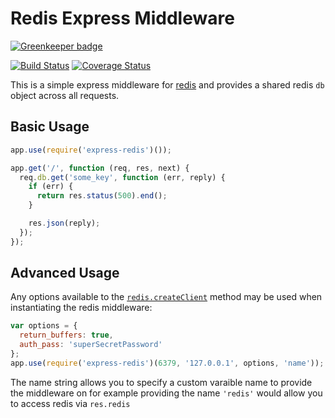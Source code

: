 # Redis Express Middleware

[![Greenkeeper badge](https://badges.greenkeeper.io/elliotttf/express-redis.svg)](https://greenkeeper.io/)

[![Build Status](https://travis-ci.org/elliotttf/express-redis.svg?branch=master)](https://travis-ci.org/elliotttf/express-redis)
[![Coverage Status](https://coveralls.io/repos/elliotttf/express-redis/badge.svg?branch=master&service=github)](https://coveralls.io/github/elliotttf/express-redis?branch=master)

This is a simple express middleware for [redis](https://www.npmjs.org/package/redis)
and provides a shared redis `db` object across all requests.

## Basic Usage

```javascript
app.use(require('express-redis')());

app.get('/', function (req, res, next) {
  req.db.get('some_key', function (err, reply) {
    if (err) {
      return res.status(500).end();
    }

    res.json(reply);
  });
});
```

## Advanced Usage

Any options available to the [`redis.createClient`](https://github.com/mranney/node_redis#rediscreateclient)
method may be used when instantiating the redis middleware:

```javascript
var options = {
  return_buffers: true,
  auth_pass: 'superSecretPassword'
};
app.use(require('express-redis')(6379, '127.0.0.1', options, 'name'));
```

The name string allows you to specify a custom varaible name to provide the middleware on
for example providing the name `'redis'` would allow you to access redis via `res.redis`

